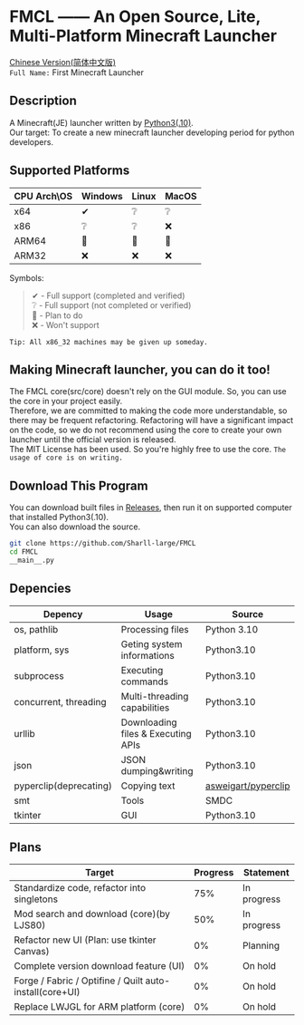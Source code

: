 # FMCL —— An Open Source, Lite, Multi-Platform Minecraft Launcher

[Chinese Version(简体中文版)](https://github.com/Sharll-large/FMCL/blob/main/README.zh.md)  
`Full Name:` First Minecraft Launcher

## Description

A Minecraft(JE) launcher written by [Python3(.10)](https://github.com/python/cpython/tree/3.10).  
Our target: To create a new minecraft launcher developing period for python developers.

## Supported Platforms

| CPU Arch\OS | Windows | Linux | MacOS |  
|-------------|---------|-------|-------|  
| x64         | ✔       | ❔     | ❔     |  
| x86         | ❔       | ❔     | ❌     |  
| ARM64       | 📌      | 📌    | 📌    |  
| ARM32       | ❌       | ❌     | ❌     |  

Symbols:
> ✔ - Full support (completed and verified)  
> ❔ - Full support (not completed or verified)  
> 📌 - Plan to do  
> ❌ - Won't support

`Tip: All x86_32 machines may be given up someday.`

## Making Minecraft launcher, you can do it too!

The FMCL core(src/core) doesn't rely on the GUI module. So, you can use the core in your project easily.  
Therefore, we are committed to making the code more understandable, so there may be frequent refactoring. Refactoring
will have a significant impact on the code, so we do not recommend using the core to create your own launcher until the
official version is released.  
The MIT License has been used. So you're highly free to use the core.
`The usage of core is on writing.`

## Download This Program

You can download built files in [Releases](https://github.com/Sharll-large/FMCL/releases), then run it on supported
computer that installed Python3(.10).  
You can also download the source.

```bash  
git clone https://github.com/Sharll-large/FMCL
cd FMCL
__main__.py  
```

## Depencies

| Depency                | Usage                              | Source                                                                    |  
|------------------------|------------------------------------|---------------------------------------------------------------------------|  
| os, pathlib            | Processing files                   | Python 3.10                                                               |  
| platform, sys          | Geting system informations         | Python3.10                                                                |  
| subprocess             | Executing commands                 | Python3.10                                                                |  
| concurrent, threading  | Multi-threading capabilities       | Python3.10                                                                |  
| urllib                 | Downloading files & Executing APIs | Python3.10                                                                |  
| json                   | JSON dumping&writing               | Python3.10                                                                |  
| pyperclip(deprecating) | Copying text                       | [asweigart/pyperclip](https://github.com/asweigart/pyperclip/tree/master) |  
| smt                    | Tools                              | SMDC                                                                      |  
| tkinter                | GUI                                | Python3.10                                                                |  

## Plans

| Target                                                  | Progress | Statement   |  
|---------------------------------------------------------|----------|-------------|  
| Standardize code, refactor into singletons              | 75%      | In progress |  
| Mod search and download (core)(by LJS80)                | 50%      | In progress |  
| Refactor new UI (Plan: use tkinter Canvas)              | 0%       | Planning    |  
| Complete version download feature (UI)                  | 0%       | On hold     |  
| Forge / Fabric / Optifine / Quilt auto-install(core+UI) | 0%       | On hold     |  
| Replace LWJGL for ARM platform (core)                   | 0%       | On hold     |
